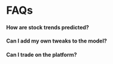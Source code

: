 # FAQs

#### How are stock trends predicted?

#### Can I add my own tweaks to the model?

#### Can I trade on the platform?





